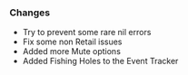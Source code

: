 ### Changes ###

  * Try to prevent some rare nil errors
  * Fix some non Retail issues
  * Added more Mute options
  * Added Fishing Holes to the Event Tracker
